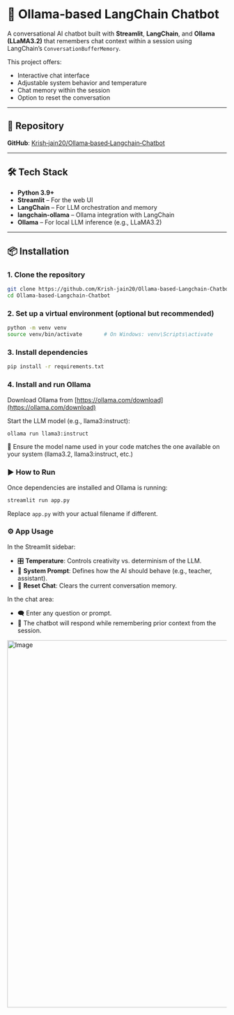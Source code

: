 # 🧠 Ollama‑based LangChain Chatbot

A conversational AI chatbot built with **Streamlit**, **LangChain**, and **Ollama (LLaMA3.2)** that remembers chat context within a session using LangChain’s `ConversationBufferMemory`.

This project offers:
- Interactive chat interface
- Adjustable system behavior and temperature
- Chat memory within the session
- Option to reset the conversation

---

## 🚀 Repository

**GitHub**: [Krish‑jain20/Ollama‑based‑Langchain‑Chatbot](https://github.com/Krish-jain20/Ollama-based-Langchain-Chatbot.git)

---

## 🛠️ Tech Stack

- **Python 3.9+**  
- **Streamlit** – For the web UI  
- **LangChain** – For LLM orchestration and memory  
- **langchain-ollama** – Ollama integration with LangChain  
- **Ollama** – For local LLM inference (e.g., LLaMA3.2)

---

## 📦 Installation

### 1. Clone the repository
```bash
git clone https://github.com/Krish-jain20/Ollama-based-Langchain-Chatbot.git
cd Ollama-based-Langchain-Chatbot
```
### 2. Set up a virtual environment (optional but recommended)
```bash
python -m venv venv
source venv/bin/activate       # On Windows: venv\Scripts\activate
```
### 3. Install dependencies
```bash
pip install -r requirements.txt
```


### 4. Install and run Ollama
Download Ollama from [https://ollama.com/download](https://ollama.com/download)

Start the LLM model (e.g., llama3:instruct):
```bash
ollama run llama3:instruct
```
🔁 Ensure the model name used in your code matches the one available on your system (llama3.2, llama3:instruct, etc.)

### ▶️ How to Run
Once dependencies are installed and Ollama is running:
```bash
streamlit run app.py
```
Replace `app.py` with your actual filename if different.

### ⚙️ App Usage
In the Streamlit sidebar:
- 🎛️ **Temperature**: Controls creativity vs. determinism of the LLM.
- 🧠 **System Prompt**: Defines how the AI should behave (e.g., teacher, assistant).
- 🔄 **Reset Chat**: Clears the current conversation memory.

In the chat area:
- 🗨️ Enter any question or prompt.
- 🧵 The chatbot will respond while remembering prior context from the session.
<img width="1907" height="843" alt="Image" src="https://github.com/user-attachments/assets/bb4bfbb4-9255-463c-b297-a10af277ab86" />
